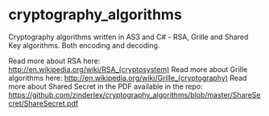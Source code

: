 # cryptography_algorithms
Cryptography algorithms written in AS3 and C# - RSA, Grille and Shared Key algorithms. Both encoding and decoding.

Read more about RSA here: http://en.wikipedia.org/wiki/RSA_(cryptosystem)
Read more about Grille algorithms here: http://en.wikipedia.org/wiki/Grille_(cryptography)
Read more about Shared Secret in the PDF available in the repo: https://github.com/zinderlex/cryptography_algorithms/blob/master/ShareSecret/ShareSecret.pdf

